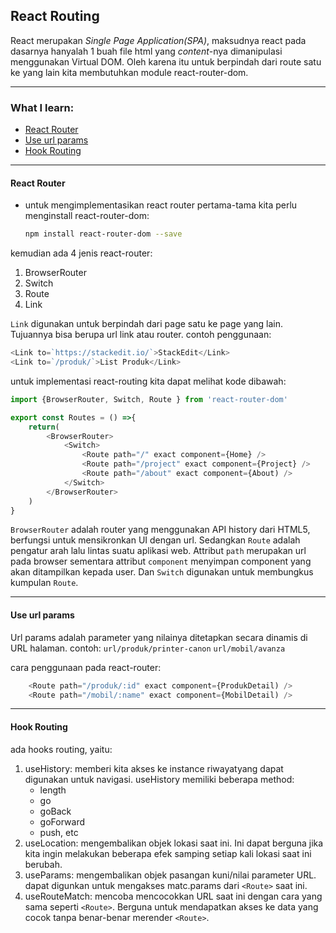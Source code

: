 ##  React Routing

React merupakan *Single Page Application(SPA)*, maksudnya react pada dasarnya hanyalah 1 buah file html yang *content*-nya dimanipulasi menggunakan Virtual DOM. Oleh karena itu untuk berpindah dari route satu ke yang lain kita membutuhkan module react-router-dom.

---

### What I learn:

- [React Router](#sec1)
- [Use url params](#sec2)
- [Hook Routing](#sec3)

---

<h4  id='sec1'>React Router</h4>

- untuk mengimplementasikan react router pertama-tama kita perlu menginstall react-router-dom:
	```bash
	npm install react-router-dom --save
	```
kemudian ada 4 jenis react-router:

1. BrowserRouter
2. Switch
3. Route
4. Link

`Link` digunakan untuk berpindah dari page satu ke page yang lain. Tujuannya bisa berupa url link atau router. contoh penggunaan:

```javascript
<Link to=`https://stackedit.io/`>StackEdit</Link>
<Link to=`/produk/`>List Produk</Link>
```

untuk implementasi react-routing kita dapat melihat kode dibawah:
```javascript
import {BrowserRouter, Switch, Route } from 'react-router-dom'

export const Routes = () =>{
	return(
		<BrowserRouter>
			<Switch>
				<Route path="/" exact component={Home} />
				<Route path="/project" exact component={Project} />
				<Route path="/about" exact component={About) />
			</Switch>
		</BrowserRouter>
	)
}
```

`BrowserRouter` adalah router yang menggunakan API history dari HTML5, berfungsi untuk mensikronkan UI dengan url. Sedangkan `Route` adalah pengatur arah lalu lintas suatu aplikasi web. Attribut `path` merupakan url pada browser sementara attribut `component` menyimpan component yang akan ditampilkan kepada user. Dan `Switch` digunakan untuk membungkus kumpulan `Route`.


---

<h4  id='sec2'>Use url params</h4>

Url params adalah parameter yang nilainya ditetapkan secara dinamis di URL halaman. contoh:
`url/produk/printer-canon`
`url/mobil/avanza`

cara penggunaan pada react-router:
```javascript
	<Route path="/produk/:id" exact component={ProdukDetail) />
	<Route path="/mobil/:name" exact component={MobilDetail) />
```

---  

<h4  id='sec3'>Hook Routing</h4>

ada  hooks routing, yaitu:

1. useHistory: memberi kita akses ke instance riwayatyang dapat digunakan untuk navigasi.
	useHistory memiliki beberapa method:
	- length
	- go
	- goBack
	- goForward
	- push, etc
2. useLocation: mengembalikan objek lokasi saat ini. Ini dapat berguna jika kita ingin melakukan beberapa efek samping setiap kali lokasi saat ini berubah.
3. useParams: mengembalikan objek pasangan kuni/nilai parameter URL. dapat digunkan untuk mengakses matc.params dari `<Route>` saat ini.
4. useRouteMatch: mencoba mencocokkan URL saat ini dengan cara yang sama seperti `<Route>`. Berguna untuk mendapatkan akses ke data yang cocok tanpa benar-benar merender `<Route>`.